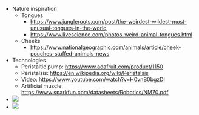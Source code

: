 - Nature inspiration
    - Tongues
        - https://www.jungleroots.com/post/the-weirdest-wildest-most-unusual-tongues-in-the-world
        - https://www.livescience.com/photos-weird-animal-tongues.html
    - Cheeks
        - https://www.nationalgeographic.com/animals/article/cheek-pouches-stuffed-animals-news
- Technologies
    - Peristaltic pump: https://www.adafruit.com/product/1150
    - Peristalsis: https://en.wikipedia.org/wiki/Peristalsis
    - Video: https://www.youtube.com/watch?v=H0vnB0bgzDI
    - Artificial muscle: https://www.sparkfun.com/datasheets/Robotics/NM70.pdf
- ![](https://firebasestorage.googleapis.com/v0/b/firescript-577a2.appspot.com/o/imgs%2Fapp%2FArtOfGig%2F4VzviOG4LS.jpeg?alt=media&token=97e79a12-7077-4c3b-97e2-087398a9ba49)
- ![](https://firebasestorage.googleapis.com/v0/b/firescript-577a2.appspot.com/o/imgs%2Fapp%2FArtOfGig%2FfUD6gnlKFJ.jpg?alt=media&token=c188daab-64e4-4f3f-bf54-ec9411357d56)

